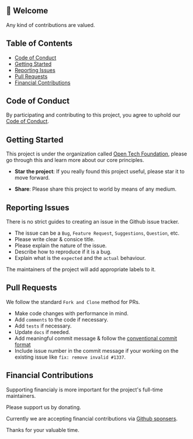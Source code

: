 ## 🙏 Welcome

Any kind of contributions are valued.

## Table of Contents

- [Code of Conduct](#code-of-conduct)
- [Getting Started](#getting-started)
- [Reporting Issues](#reporting-issues)
- [Pull Requests](#pull-requests)
- [Financial Contributions](#financial-contributions)

## Code of Conduct

By participating and contributing to this project, you agree to uphold our [Code of Conduct](./CODE_OF_CONDUCT.md).

## Getting Started

This project is under the organization called [Open Tech Foundation](https://github.com/Open-Tech-Foundation), please go through this and learn more about our core principles.

- **Star the project**: If you really found this project useful, please star it to move forward.

- **Share**: Please share this project to world by means of any medium.

## Reporting Issues

There is no strict guides to creating an issue in the Github issue tracker.

- The issue can be a `Bug`, `Feature Request`, `Suggestions`, `Question`, etc.
- Please write clear & consice title.
- Please explain the nature of the issue.
- Describe how to reproduce if it is a bug.
- Explain what is the `expected` and the `actual` behaviour.

The maintainers of the project will add appropriate labels to it.

## Pull Requests

We follow the standard `Fork and Clone` method for PRs.

- Make code changes with performance in mind.
- Add `comments` to the code if necessary.
- Add `tests` if necessary.
- Update `docs` if needed.
- Add meaningful commit message & follow the [conventional commit format](https://conventionalcommits.org/)
- Include issue number in the commit message if your working on the existing issue like `fix: remove invalid #1337`.

## Financial Contributions

Supporting financialy is more important for the project's full-time maintainers.

Please support us by donating.

Currently we are accepting financial contributions via [Github sponsers](https://github.com/sponsors/Open-Tech-Foundation).

Thanks for your valuable time.
